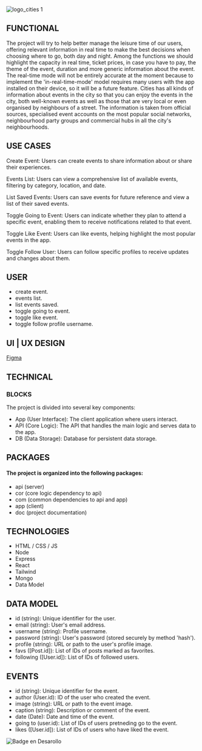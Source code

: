 
![logo_cities 1](https://github.com/user-attachments/assets/67f8e7ba-74d7-4453-8fa6-f0ad7a69f7af)

<h2 align="left"> FUNCTIONAL </h2>

The project will try to help better manage the leisure time of our users, offering relevant information in real time to make the best decisions when choosing where to go, both day and night. Among the functions we should highlight the capacity in real time, ticket prices, in case you have to pay, the theme of the event, duration and more generic information about the event. The real-time mode will not be entirely accurate at the moment because to implement the 'in-real-time-mode' model requires many users with the app installed on their device, so it will be a future feature. Cities has all kinds of information about events in the city so that you can enjoy the events in the city, both well-known events as well as those that are very local or even organised by neighbours of a street. The information is taken from official sources, specialised event accounts on the most popular social networks, neighbourhood party groups and commercial hubs in all the city's neighbourhoods.

<h2 align="left"> USE CASES </h2>

Create Event: Users can create events to share information about or share their experiences.

Events List: Users can view a comprehensive list of available events, filtering by category, location, and date.

List Saved Events: Users can save events for future reference and view a list of their saved events.

Toggle Going to Event: Users can indicate whether they plan to attend a specific event, enabling them to receive notifications related to that event.

Toggle Like Event: Users can like events, helping highlight the most popular events in the app.

Toggle Follow User: Users can follow specific profiles to receive updates and changes about them.

<h2 align="left"> USER </h2>

- create event.
- events list.
- list events saved.
- toggle going to event.
- toggle like event.
- toggle follow profile username.

<h2 align="left"> UI | UX DESIGN </h2>

[Figma](https://www.figma.com/design/2Jqh5rduEoNJAEK8olefch/cities-%7C-project?node-id=0-1&t=SdWvjTUZBZDr1jqC-1)

<h2 align="left"> TECHNICAL </h2>

<h3 align="left"> BLOCKS </h3>
The project is divided into several key components:

- App (User Interface): The client application where users interact.
- API (Core Logic): The API that handles the main logic and serves data to the app.
- DB (Data Storage): Database for persistent data storage.

<h2 align="left"> PACKAGES </h2>

<h4 align="left"> The project is organized into the following packages: </h4>

- api (server)
- cor (core logic dependency to api)
- com (common dependencies to api and app)
- app (client)
- doc (project documentation)

<h2 align="left"> TECHNOLOGIES </h2>

- HTML / CSS / JS
- Node
- Express
- React
- Tailwind
- Mongo
- Data Model

<h2 align="left"> DATA MODEL </h2>

- id (string): Unique identifier for the user.
- email (string): User's email address.
- username (string): Profile username.
- password (string): User's password (stored securely by method 'hash').
- profile (string): URL or path to the user's profile image.
- favs ([Post.id]): List of IDs of posts marked as favorites.
- following ([User.id]): List of IDs of followed users.

<h2 align="left"> EVENTS </h2>

- id (string): Unique identifier for the event.
- author (User.id): ID of the user who created the event.
- image (string): URL or path to the event image.
- caption (string): Description or comment of the event.
- date (Date): Date and time of the event.
- going to (user.id): List of IDs of users pretneding go to the event.
- likes ([User.id]): List of IDs of users who have liked the event.

![Badge en Desarollo](https://img.shields.io/badge/STATUS-EN%20DESAROLLO-green)
